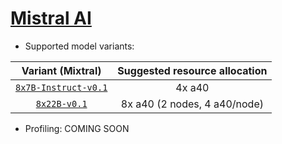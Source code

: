 # [Mistral AI](https://huggingface.co/mistralai) 
* Supported model variants:

| Variant (Mixtral) | Suggested resource allocation |
|:----------:|:----------:|
|[`8x7B-Instruct-v0.1`](https://huggingface.co/mistralai/Mixtral-8x7B-Instruct-v0.1)| 4x a40 |
|[`8x22B-v0.1`](https://huggingface.co/mistral-community/Mixtral-8x22B-v0.1)| 8x a40 (2 nodes, 4 a40/node) |

* Profiling: COMING SOON
